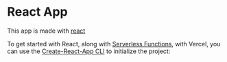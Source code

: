 # React App

This app is made with [react](https://reactjs.org/) 

To get started with React, along with [Serverless Functions](), with Vercel, you can use the [Create-React-App CLI]() to initialize the project:
